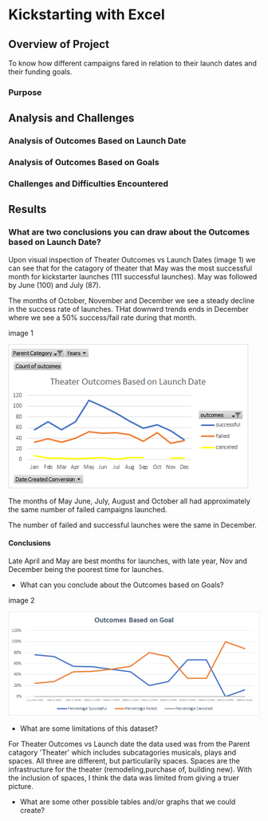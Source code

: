 # Kickstarting with Excel

## Overview of Project

To know how different campaigns fared in relation to their launch dates and their funding goals.

### Purpose


## Analysis and Challenges

### Analysis of Outcomes Based on Launch Date

### Analysis of Outcomes Based on Goals

### Challenges and Difficulties Encountered


## Results
### What are two conclusions you can draw about the Outcomes based on Launch Date?

Upon visual inspection of Theater Outcomes vs Launch Dates (image 1) we can see that for the catagory of theater that May was the most successful month for kickstarter launches (111 successful launches). May was followed by June (100) and July (87). 

The months of October, November and December we see a steady decline in the success rate of launches. THat downwrd trends ends in December where we see a 50% success/fail rate during that month.
   
image 1

![Theater Outcomes_vs_Launch](Resources/Theater_Outcoms_vs_Launch.png)

The months of May June, July, August and October all had approximately the same number of failed campaigns launched. 

The number of failed and successful launches were the same in December.

#### Conclusions
Late April and May are best months for launches, with late year, Nov and December being the poorest time for launches.

- What can you conclude about the Outcomes based on Goals?

image 2

![Outcome_vs_Goals](Resources/Outcome_vs_Goals.png)

- What are some limitations of this dataset?

For Theater Outcomes vs Launch date the data used was from the Parent catagory 'Theater' which includes subcatagories musicals, plays and spaces. All three are different, but particularily spaces. Spaces are the infrastructure for the theater (remodeling,purchase of, building new). With the inclusion of spaces, I think the data was limited from giving a truer picture.

- What are some other possible tables and/or graphs that we could create?

